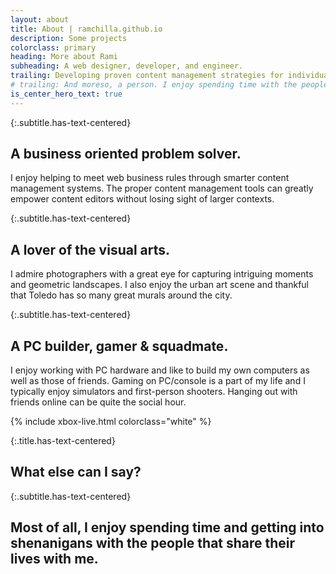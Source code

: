 ```yaml
---
layout: about
title: About | ramchilla.github.io
description: Some projects
colorclass: primary
heading: More about Rami
subheading: A web designer, developer, and engineer.
trailing: Developing proven content management strategies for individuals and&nbsp;businesses.
# trailing: And moreso, a person. I enjoy spending time with the people that share their lives with me as well as playing video games and longboarding.
is_center_hero_text: true
---
```

{:.subtitle.has-text-centered}
## A business oriented problem solver.

I enjoy helping to meet web business rules through smarter content management systems. The proper content management tools can greatly empower content editors without losing sight of larger contexts.

{:.subtitle.has-text-centered}
## A lover of the visual arts.

I admire photographers with a great eye for capturing intriguing moments and geometric landscapes. I also enjoy the urban art scene and thankful that Toledo has so many great murals around the city.

{:.subtitle.has-text-centered}
## A PC builder, gamer &amp; squadmate.

I enjoy working with PC hardware and like to build my own computers as well as those of friends. Gaming on PC/console is a part of my life and I typically enjoy simulators and first-person shooters. Hanging out with friends online can be quite the social hour.

{% include xbox-live.html colorclass="white" %}

{:.title.has-text-centered}
## What else can I say?

{:.subtitle.has-text-centered}
## Most of all, I enjoy spending time and getting into shenanigans with the people that share their lives with&nbsp;me.
